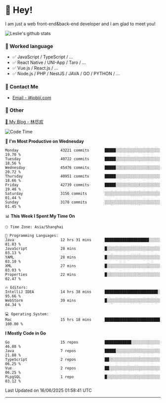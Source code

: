 # 👋 Hey!

I am just a web front-end&back-end developer and I am glad to meet you!

![Leslie's github stats](https://github-readme-stats.vercel.app/api?username=unsafe-ptr&&show_icons=true&&title_color=1abc9c&&icon_color=1abc9c)


### 📝 Worked language

- ✅ JavaScript / TypeScript / ...
- ✅ React Native / UNI-App / Taro / ...
- ✅ Vue.js / React.js / ...
- ✅ Node.js / PHP / NestJS / JAVA / GO / PYTHON / ...

### 📮 Contact Me

- [Email - i#iobiji.com](mailto:i@iobiji.com)


### 🤪 Other

[📌 My Blog - 林尽欢](https://iobiji.com)

<!--START_SECTION:waka-->
![Code Time](http://img.shields.io/badge/Code%20Time-1%2C778%20hrs%209%20mins-blue)

📅 **I'm Most Productive on Wednesday** 

```text
Monday                   43221 commits       █████░░░░░░░░░░░░░░░░░░░░   19.70 % 
Tuesday                  40722 commits       █████░░░░░░░░░░░░░░░░░░░░   18.56 % 
Wednesday                45476 commits       █████░░░░░░░░░░░░░░░░░░░░   20.72 % 
Thursday                 40951 commits       █████░░░░░░░░░░░░░░░░░░░░   18.66 % 
Friday                   42739 commits       █████░░░░░░░░░░░░░░░░░░░░   19.48 % 
Saturday                 3156 commits        ░░░░░░░░░░░░░░░░░░░░░░░░░   01.44 % 
Sunday                   3178 commits        ░░░░░░░░░░░░░░░░░░░░░░░░░   01.45 % 
```


📊 **This Week I Spent My Time On** 

```text
🕑︎ Time Zone: Asia/Shanghai

💬 Programming Languages: 
Java                     12 hrs 31 mins      ████████████████████░░░░░   81.83 % 
JavaScript               28 mins             █░░░░░░░░░░░░░░░░░░░░░░░░   03.13 % 
YAML                     28 mins             █░░░░░░░░░░░░░░░░░░░░░░░░   03.10 % 
XML                      27 mins             █░░░░░░░░░░░░░░░░░░░░░░░░   03.03 % 
Properties               22 mins             █░░░░░░░░░░░░░░░░░░░░░░░░   02.47 % 

🔥 Editors: 
IntelliJ IDEA            14 hrs 38 mins      ████████████████████████░   95.66 % 
WebStorm                 39 mins             █░░░░░░░░░░░░░░░░░░░░░░░░   04.34 % 

💻 Operating System: 
Mac                      15 hrs 18 mins      █████████████████████████   100.00 % 
```

**I Mostly Code in Go** 

```text
Go                       15 repos            ████████████░░░░░░░░░░░░░   46.88 % 
Java                     7 repos             █████░░░░░░░░░░░░░░░░░░░░   21.88 % 
TypeScript               2 repos             ██░░░░░░░░░░░░░░░░░░░░░░░   06.25 % 
Vue                      2 repos             ██░░░░░░░░░░░░░░░░░░░░░░░   06.25 % 
PLpgSQL                  1 repo              █░░░░░░░░░░░░░░░░░░░░░░░░   03.12 % 
```




 Last Updated on 16/06/2025 01:58:41 UTC
<!--END_SECTION:waka-->
---
